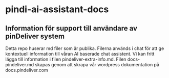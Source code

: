 # pindi-ai-assistant-docs

## Information för support till användare av pinDeliver system

Detta repo huserar md filer som är publika. Filerna används i chat för att ge kontextuell information till våran AI baserade chat assistent. Vi kan fritt lägga till information i filen pindeliver-extra-info.md. Filen docs-pindeliver.md skapas genom att skrapa vår wordpress dokumentation på docs.pindeliver.com
